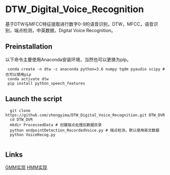 # DTW_Digital_Voice_Recognition
基于DTW与MFCC特征提取进行数字0-9的语音识别，DTW，MFCC，语音识别，端点检测，中英数据，Digital Voice Recognition。


## Preinstallation

以下命令主要使用Anaconda安装环境，当然也可以更换为pip。

```
 conda create -n dtw -c anaconda python=3.6 numpy tqdm pyaudio scipy #也可以使用pip
 conda activate dtw
 pip install python_speech_features
```


## Launch the script
```
  git clone https://github.com/zhengyima/DTW_Digital_Voice_Recognition.git DTW_DVR
  cd DTW_DVR
  mkdir ProcessedData # 创建端点处理后数据目录
  python endpointDetection_RecordedVoice.py # 端点检测，默认使用英文数据
  python VoiceRecog.py 
  
```

## Links

[GMM实现](https://github.com/zhengyima/GMM_Digital_Voice_Recognition)
[HMM实现](https://github.com/zhengyima/HMM_Digital_Voice_Recognition)
